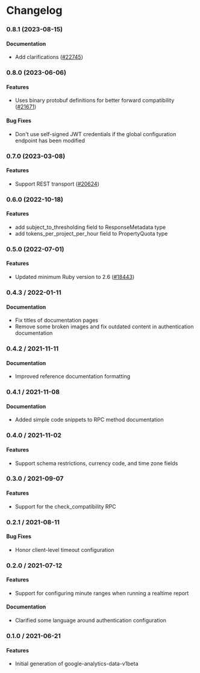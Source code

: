 # Changelog

### 0.8.1 (2023-08-15)

#### Documentation

* Add clarifications ([#22745](https://github.com/googleapis/google-cloud-ruby/issues/22745)) 

### 0.8.0 (2023-06-06)

#### Features

* Uses binary protobuf definitions for better forward compatibility ([#21671](https://github.com/googleapis/google-cloud-ruby/issues/21671)) 
#### Bug Fixes

* Don't use self-signed JWT credentials if the global configuration endpoint has been modified 

### 0.7.0 (2023-03-08)

#### Features

* Support REST transport ([#20624](https://github.com/googleapis/google-cloud-ruby/issues/20624)) 

### 0.6.0 (2022-10-18)

#### Features

* add subject_to_thresholding field to ResponseMetadata type 
* add tokens_per_project_per_hour field to PropertyQuota type 

### 0.5.0 (2022-07-01)

#### Features

* Updated minimum Ruby version to 2.6 ([#18443](https://github.com/googleapis/google-cloud-ruby/issues/18443)) 

### 0.4.3 / 2022-01-11

#### Documentation

* Fix titles of documentation pages
* Remove some broken images and fix outdated content in authentication documentation

### 0.4.2 / 2021-11-11

#### Documentation

* Improved reference documentation formatting

### 0.4.1 / 2021-11-08

#### Documentation

* Added simple code snippets to RPC method documentation

### 0.4.0 / 2021-11-02

#### Features

* Support schema restrictions, currency code, and time zone fields

### 0.3.0 / 2021-09-07

#### Features

* Support for the check_compatibility RPC

### 0.2.1 / 2021-08-11

#### Bug Fixes

* Honor client-level timeout configuration

### 0.2.0 / 2021-07-12

#### Features

* Support for configuring minute ranges when running a realtime report

#### Documentation

* Clarified some language around authentication configuration

### 0.1.0 / 2021-06-21

#### Features

* Initial generation of google-analytics-data-v1beta
